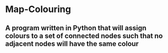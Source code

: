 # Map-Colouring
## A program written in Python that will assign colours to a set of connected nodes such that no adjacent nodes will have the same colour